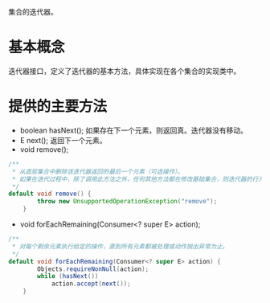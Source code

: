 集合的迭代器。

# 基本概念
迭代器接口，定义了迭代器的基本方法，具体实现在各个集合的实现类中。

# 提供的主要方法
+ boolean hasNext(); 如果存在下一个元素，则返回真。迭代器没有移动。
+ E next(); 返回下一个元素。
+ void remove(); 
```java
/**
 * 从底层集合中删除该迭代器返回的最后一个元素（可选操作）。
 * 如果在迭代过程中，除了调用此方法之外，任何其他方法都在修改基础集合，则迭代器的行为是不确定的。
 */
default void remove() {
        throw new UnsupportedOperationException("remove");
    }
```
+ void forEachRemaining(Consumer<? super E> action); 
```java
/**
 * 对每个剩余元素执行给定的操作，直到所有元素都被处理或动作抛出异常为止。
 */
default void forEachRemaining(Consumer<? super E> action) {
        Objects.requireNonNull(action);
        while (hasNext())
            action.accept(next());
    }
```

